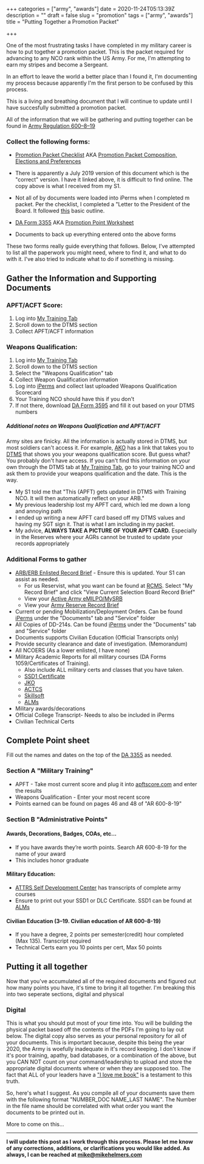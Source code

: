 +++
categories = ["army", "awards"]
date = 2020-11-24T05:13:39Z
description = ""
draft = false
slug = "promotion"
tags = ["army", "awards"]
title = "Putting Together a Promotion Packet"

+++


One of the most frustrating tasks I have completed in my military career is how to put together a promotion packet. This is the packet required for advancing to any NCO rank within the US Army. For me, I'm attempting to earn my stripes and become a Sergeant.

In an effort to leave the world a better place than I found it, I'm documenting my process because apparently I'm the first person to be confused by this process.

This is a living and breathing document that I will continue to update until I have succesfully submitted a promotion packet.

All of the information that we will be gathering and putting together can be found in [Army Regulation 600–8–19](https://armypubs.army.mil/productmaps/pubform/details.aspx?pub_id=1004369)

### Collect the following forms:
* [Promotion Packet Checklist](https://helmerscloud.com/index.php/s/dNtbB7MrtqBRwBx) AKA [Promotion Packet Composition, Elections and Preferences](https://helmerscloud.com/index.php/s/dNtbB7MrtqBRwBx)
 * There is apparently a July 2019 version of this document which is the "correct" version. I have it linked above, it is difficult to find online. The copy above is what I received from my S1.
 * Not all of by documents were loaded into iPerms when I completed m packet. Per the checklist, I completed a "Letter to the President of the Board. It followed [this](https://helmerscloud.com/index.php/s/L9fMnTTWFy9MYZt) basic outline.

* [DA Form 3355](https://armypubs.army.mil/pub/eforms/DR_a/pdf/A3355.pdf) AKA [Promotion Point Worksheet](https://armypubs.army.mil/pub/eforms/DR_a/pdf/A3355.pdf)
* Documents to back up everything entered onto the above forms

These two forms really guide everything that follows. Below, I've attempted to list all the paperwork you might need, where to find it, and what to do with it. I've also tried to indicate what to do if something is missing.

## Gather the Information and Supporting Documents

### APFT/ACFT Score:
1. Log into [My Training Tab](https://atiam.train.army.mil/mthp/)
2. Scroll down to the DTMS section
3. Collect APFT/ACFT information

### Weapons Qualification:
1. Log into [My Training Tab](https://atiam.train.army.mil/mthp/)
2. Scroll down to the DTMS section
3. Select the "Weapons Qualification" tab
4. Collect Weapon Qualification information
5. Log into [iPerms](https://iperms.hrc.army.mil) and collect last uploaded Weapons Qualification Scorecard
6. Your Training NCO should have this if you don't
7. If not there, download [DA Form 3595](https://armypubs.army.mil/ProductMaps/PubForm/Details.aspx?PUB_ID=1007469) and fill it out based on your DTMS numbers

##### Additional notes on Weapons Qualification and APFT/ACFT
Army sites are finicky. All the information is actually stored in DTMS, but most soldiers can't access it. For example, [AKO](https://www.us.army.mil/content/armyako/en.html) has a link that takes you to [DTMS](https://dtms.army.mil/) that shows you your weapons qualification score. But guess what? You probably don't have access. If you can't find this information on your own through the DTMS tab at [My Training Tab](https://atiam.train.army.mil/mthp/), go to your training NCO and ask them to provide your weapons qualification and the date. This is the way.
*  My S1 told me that "This (APFT) gets updated in DTMS with Training NCO. It will then automatically 
reflect on your ARB."
* My previous leadership lost my APFT card, which led me down a long and annoying path
* I ended up writing a new APFT card based off my DTMS values and having my SGT sign it. That is what I am including in my packet.
* My advice, **ALWAYS TAKE A PICTURE OF YOUR APFT CARD.** Especially in the Reserves where your AGRs cannot be trusted to update your records appropriately

### Additional Forms to gather
* [ARB/ERB Enlisted Record Brief](https://myerb.ahrs.army.mil/) - Ensure this is updated. Your S1 can assist as needed.
  * For us Reservist, what you want can be found at [RCMS](https://selfservice.rcms.usar.army.mil/SelfService/esrbss/SelfService). Select "My Record Brief" and click "View Current Selection Board Record Brief"
  * View your [Active Army eMILPO/MySRB](https://myerb.ahrs.army.mil/soldierLogin.do)
  * View your [Army Reserve Record Brief](https://selfservice.rcms.usar.army.mil/)
* Current or pending Mobilization/Deployment Orders. Can be found [iPerms](https://iperms.hrc.army.mil) under the "Documents" tab and "Service" folder
* All Copies of DD-214s.  Can be found [iPerms](https://iperms.hrc.army.mil) under the "Documents" tab and "Service" folder
* Documents supports Civilian Education (Official Transcripts only)
* Provide security clearance and date of investigation. (Memorandum)
* All NCOERS (As a lower enlisted, I have none)
* Military Academic Reports for all military courses (DA Forms 1059/Certificates of Training). 
  * Also include ALL military certs and classes that you have taken.
  * [SSD1 Certificate](https://www.lms.army.mil/)
  * [JKO](https://jkodirect.jten.mil/)
  * [ACTCS](https://atc.us.army.mil/)
  * [Skillsoft](https://usarmy.skillport.com/)
  * [ALMs](https://www.lms.army.mil/)
* Military awards/decorations
* Official College Transcript- Needs to also be included in iPerms
* Civilian Technical Certs

## Complete Point sheet
Fill out the names and dates on the top of the [DA 3355](https://armypubs.army.mil/pub/eforms/DR_a/pdf/A3355.pdf) as needed.

### Section A "Military Training"
* APFT - Take most current score and plug it into [apftscore.com](https://apftscore.com/) and enter the results
* Weapons Qualification - Enter your most recent score
* Points earned can be found on pages 46 and 48 of "AR 600-8-19"

### Section B "Administrative Points"
#### Awards, Decorations, Badges, COAs, etc...
* If you have awards they’re worth points. Search AR 600-8-19 for the name of your award
* This includes honor graduate

#### Military Education:
* [ATTRS Self Development Center](https://www.atrrs.army.mil/selfdevctr/login/loginSDC.aspx?ntul=ST) has transcripts of complete army courses
* Ensure to print out your SSD1 or DLC Certificate. SSD1 can be found at [ALMs](https://www.lms.army.mil/)

#### Civilian Education (3–19. Civilian education of AR 600-8-19)
* If you have a degree, 2 points per semester(credit) hour completed (Max 135). Transcript required
* Technical Certs earn you 10 points per cert, Max 50 points

## Putting it all together
Now that you've accumulated all of the required documents and figured out how many points you have, it's time to bring it all together. I'm breaking this into two seperate sections, digital and physical

### Digital
This is what you should put most of your time into. You will be building the physical packet based off the contents of the PDFs I'm going to lay out below. The digital copy also serves as your personal repository for all of your documents. This is important because, despite this being the year 2020, the Army is woefully inadequate in it's record keeping. I don't know if it's poor training, apathy, bad databases, or a combination of the above, but you CAN NOT count on your command/leadership to upload and store the appropriate digital documents where or when they are supposed too. The fact that ALL of your leaders have a ["I love me book"](http://www.ezarmypoints.com/army-i-love-me-book/) is a testament to this truth.

So, here's what I suggest. As you compile all of your documents save them with the following format "NUMBER_DOC NAME_LAST NAME". The Number in the file name should be correlated with what order you want the documents to be printed out in.

More to come on this...


____

**I will update this post as I work through this process. Please let me know of any corrections, additions, or clarifications you would like added. As always, I can be reached at [mike@mikehelmers.com](mailto:mike@mikehelmers.com)**



